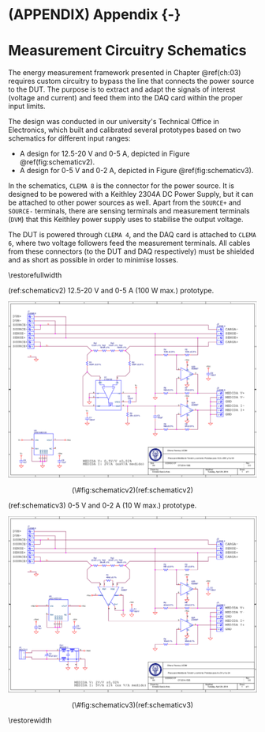 
# (APPENDIX) Appendix {-}

# Measurement Circuitry Schematics

<span class="newthought">The energy measurement framework</span> presented in Chapter \@ref(ch:03) requires custom circuitry to bypass the line that connects the power source to the DUT. The purpose is to extract and adapt the signals of interest (voltage and current) and feed them into the DAQ card within the proper input limits.

The design was conducted in our university's Technical Office in Electronics, which built and calibrated several prototypes based on two schematics for different input ranges:

- A design for 12.5-20 V and 0-5 A, depicted in Figure \@ref(fig:schematicv2).
- A design for 0-5 V and 0-2 A, depicted in Figure \@ref(fig:schematicv3).

<span class="newthought">In the schematics</span>, `CLEMA 8` is the connector for the power source. It is designed to be powered with a Keithley 2304A DC Power Supply, but it can be attached to other power sources as well. Apart from the `SOURCE+` and `SOURCE-` terminals, there are sensing terminals and measurement terminals (`DVM`) that this Keithley power supply uses to stabilise the output voltage.

The DUT is powered through `CLEMA 4`, and the DAQ card is attached to `CLEMA 6`, where two voltage followers feed the measurement terminals. All cables from these connectors (to the DUT and DAQ respectively) must be shielded and as short as possible in order to minimise losses.

\restorefullwidth

(ref:schematicv2) 12.5-20 V and 0-5 A (100 W max.) prototype.

<div class="figure" style="text-align: center">
<img src="img/03/schematic-v2.png" alt="(ref:schematicv2)"  />
<p class="caption">(\#fig:schematicv2)(ref:schematicv2)</p>
</div>

(ref:schematicv3) 0-5 V and 0-2 A (10 W max.) prototype.

<div class="figure" style="text-align: center">
<img src="img/03/schematic-v3.png" alt="(ref:schematicv3)"  />
<p class="caption">(\#fig:schematicv3)(ref:schematicv3)</p>
</div>

\restorewidth
